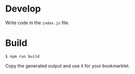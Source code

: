 # Develop

Write code in the `index.js` file.

# Build

    $ npm run build

Copy the generated output and use it for your bookmarklet.